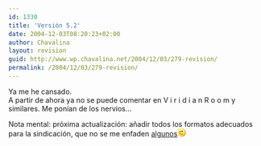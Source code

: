 ```yaml
---
id: 1330
title: 'Versión 5.2'
date: 2004-12-03T08:20:23+02:00
author: Chavalina
layout: revision
guid: http://www.wp.chavalina.net/2004/12/03/279-revision/
permalink: /2004/12/03/279-revision/
---
```

Ya me he cansado.  
A partir de ahora ya no se puede comentar en V i r i d i a n R o o m y similares. Me ponían de los nervios…

Nota mental: próxima actualización: añadir todos los formatos adecuados para la sindicación, que no se me enfaden <a href="http://www.minid.net/archivos/categorias/opiniones/50_cosas_que_me_molestan_de_los_blogs_en_general.php" target="_blank">algunos</a>![emo](/imagenes/emoticonos/guino.gif)